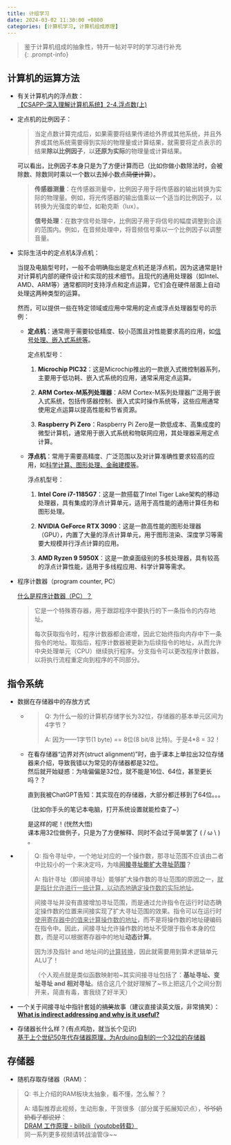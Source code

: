 ```yaml
---
title: 计组学习
date: 2024-03-02 11:30:00 +0800
categories: [计算机学习, 计算机组成原理]
---
```


> 鉴于计算机组成的抽象性，特开一帖对平时的学习进行补充    
{: .prompt-info}  

## 计算机的运算方法  

- 有关计算机内的浮点数：  
  [【CSAPP-深入理解计算机系统】2-4.浮点数(上)](https://www.bilibili.com/video/BV1VK4y1f7o6/?share_source=copy_web&vd_source=e51e11077d736ca87fca4ff295f52dc2)  

- 定点机的比例因子：  

  > 当定点数计算完成后，如果需要将结果传递给外界或其他系统，并且外界或其他系统需要得到实际的物理量或计算结果，就需要将定点表示的结果**除以比例因子**，以**还原为实际**的物理量或计算结果。

  可以看出，比例因子本身只是为了方便计算而已（比如你做小数除法时，会被除数、除数同时乘以一个数以去掉小数点~~简便计算~~）。  

  > **传感器测量**：在传感器测量中，比例因子用于将传感器的输出转换为实际的物理量。例如，将光传感器的输出值乘以一个适当的比例因子，以转换为光强度的单位，如勒克斯（lux）。
  >
  > **信号处理**：在数字信号处理中，比例因子用于将信号的幅度调整到合适的范围内。例如，在音频处理中，将音频信号乘以一个比例因子以调整音量。

  

- 实际生活中的定点机&浮点机：    

  当提及电脑型号时，一般不会明确指出是定点机还是浮点机，因为这通常是针对计算机内部的硬件设计和实现的技术细节。且现代的通用处理器（如Intel、AMD、ARM等）通常都同时支持浮点和定点运算，它们会在硬件层面上自动处理这两种类型的运算。  

  然而，可以提供一些在特定领域或应用中常用的定点或浮点处理器型号的示例：    

  - **定点机**：通常用于需要较低精度、较小范围且对性能要求高的应用，如<u>信号处理、嵌入式系统等</u>。   

    定点机型号：  

    1. **Microchip PIC32**：这是Microchip推出的一款嵌入式微控制器系列，主要用于低功耗、嵌入式系统的应用，通常采用定点运算。  

    2. **ARM Cortex-M系列处理器**：ARM Cortex-M系列处理器广泛用于嵌入式系统，包括传感器控制、嵌入式实时操作系统等，这些应用通常使用定点运算以提高性能和节省资源。  

    3. **Raspberry Pi Zero**：Raspberry Pi Zero是一款低成本、高集成度的微型计算机，通常用于嵌入式系统和物联网应用，其处理器采用定点计算。  

  - **浮点机**：常用于需要高精度、广泛范围以及对计算准确性要求较高的应用，如<u>科学计算、图形处理、金融建模等</u>。  

    浮点机型号：  

    1. **Intel Core i7-1185G7**：这是一款搭载了Intel Tiger Lake架构的移动处理器，具有集成的浮点计算单元，适用于高性能的通用计算任务和图形处理。  

    2. **NVIDIA GeForce RTX 3090**：这是一款高性能的图形处理器（GPU），内置了大量的浮点计算单元，用于图形渲染、深度学习等需要大规模并行浮点计算的应用。  

    3. **AMD Ryzen 9 5950X**：这是一款桌面级别的多核处理器，具有较高的浮点计算性能，适用于多线程应用、科学计算等需求。  
  
- 程序计数器（program counter, PC）

  [什么是程序计数器（PC）？](https://www.lenovo.com/us/en/glossary/program-counter/?orgRef=https%253A%252F%252Fwww.google.com.hk%252F)  

  > 它是一个特殊寄存器，用于跟踪程序中要执行的下一条指令的内存地址。  
  >
  > 每次获取指令时，程序计数器都会递增，因此它始终指向内存中下一条指令的地址。取指后，程序计数器被更新为后续指令的地址，从而允许中央处理单元（CPU）继续执行程序。分支指令可以更改程序计数器，以将执行流程重定向到程序的不同部分。    



## 指令系统

- 数据在存储器中的存放方式  

  - > Q: 为什么一般的计算机存储字长为32位，存储器的基本单元区间为4字节？
    >
    > A: 因为——1字节(1 byte) == 8位(8 bit/8 比特)。于是4*8 = 32！  

  - 在看存储器“边界对齐(struct alignment)”时，由于课本上单拉出32位存储器来介绍，导致我错以为常见的存储器都是32位。  
    然后就开始疑惑：为啥偏偏是32位，就不能是16位、64位，甚至更长吗？？  

    直到我被ChatGPT告知：其实现在的存储器，大部分都迁移到了64位。。。    

    （比如你手头的笔记本电脑，打开系统设置就能检查了~）  

    是这样的呢！(恍然大悟)  
    课本用32位做例子，只是为了方便解释、同时不会过于简单罢了 ( / ω \ ) 。  

- > Q: 指令寻址中，一个地址对应的一个操作数，那寻址范围不应该由二者中比较小的一个来决定吗，为啥<u>**间接寻址能扩大寻址范围**</u>？  
  >
  > A: 指针寻址（即间接寻址）能够扩大操作数的寻址范围的原因之一，<u>就是指针允许进行一些计算，以动态地确定操作数的实际地址</u>。  
  >
  > 间接寻址并没有直接增加寻址范围，而是通过允许指令在运行时动态确定操作数的位置来间接实现了扩大寻址范围的效果。指令可以在运行时<u>使用寄存器中的值来计算操作数的地址</u>，而不是将操作数的地址硬编码在指令中。因此，间接寻址允许操作数的地址不受限于指令本身的位数，而是可以根据寄存器中的地址**动态计算**。  
  >
  > 因为涉及指针 and 地址间的<u>计算转换</u>，因此就需要用到算术逻辑单元ALU了！  
  >
  > （个人观点就是类似函数映射啦~其实间接寻址包括了：**基址寻址、变址寻址 and 相对寻址**。结合这几个就好理解了~书上把这几个之间分割开来，简直有毒，害我绕了好半天）    

- 一个关于间接寻址中指针套娃的~~搞笑~~故事（建议直接读英文版，非常搞笑）：  
  [**What is indirect addressing and why is it useful?**](https://www.quora.com/What-is-indirect-addressing-and-why-is-it-useful)  

- 存储器长什么样？(有点鸡肋，就当长个见识)  
  [基于上个世纪50年代存储器原理，为Arduino自制的一个32位的存储器](https://blog.csdn.net/ybhuangfugui/article/details/122138196)  
  
  

## 存储器

- 随机存取存储器（RAM）：  

> Q: 书上介绍的RAM板块太抽象，看不懂，怎么解？？  
>
> A: 墙裂推荐此视频，生动形象，干货很多（部分属于拓展知识点），~~爷爷奶奶看了都说好~~：  
> [DRAM 工作原理 - bilibili（youtobe转载）](https://www.bilibili.com/video/BV1fK41127EL/?share_source=copy_web&vd_source=e51e11077d736ca87fca4ff295f52dc2)  
> 同一系列更多视频请转战油管:kissing_heart:~~  



